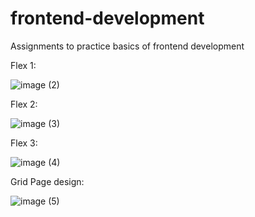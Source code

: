 # frontend-development
Assignments to practice basics of frontend development

Flex 1:

![image (2)](https://github.com/Nikhatg/frontend-development/assets/44651083/267f9a8f-0227-4929-af5b-9c4d8aca4ff6)

Flex 2:

![image (3)](https://github.com/Nikhatg/frontend-development/assets/44651083/05eb14d8-4b03-4d4c-8de3-c0bc7ac66920)

Flex 3:

![image (4)](https://github.com/Nikhatg/frontend-development/assets/44651083/463af480-4334-4e46-a2d1-a94fb1d5a59d)

Grid Page design:

![image (5)](https://github.com/Nikhatg/frontend-development/assets/44651083/8ad43d2f-4d51-4a77-88bd-850a7d5181cd)
